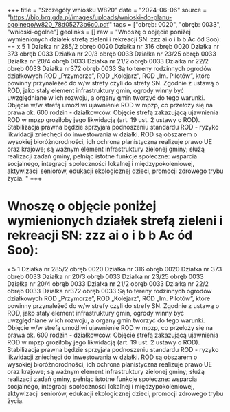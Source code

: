 +++
title = "Szczegóły wniosku W820"
date = "2024-06-06"
source = "https://bip.brg.gda.pl/images/uploads/wnioski-do-planu-ogolnego/w820_78d05273b6c0.pdf"
tags = ["obręb: 0020", "obręb: 0033", "wnioski-ogolne"]
geolinks = []
raw = "Wnoszę o objęcie poniżej wymienionych działek strefą zieleni i rekreacji SN: zzz ai o i b b Ac ód Soo): ==   x 5 1   Działka nr 285/2 obręb 0020   Działka nr 316 obręb 0020  Działka nr 373 obręb 0033  Działka nr 20/3 obręb 0033  Działka nr 23/25 obręb 0033   Działka nr 20/4 obręb 0033  Działka nr 21/2 obręb 0033   Działka nr 22/2 obręb 0033  Działka nr372 obręb 0033   Są to tereny rodzinnych ogrodów działkowych ROD „Przymorze”, ROD „Kolejarz”, ROD „Im. Pilotów”,  które powinny przynależeć do w/w strefy czyli do strefy SN. Zgodnie z ustawą o ROD, jako stały element infrastruktury gmin, ogrody winny być uwzględniane w ich rozwoju, a organy gmin tworzyć do tego warunki.  Objęcie w/w strefą umożliwi ujawnienie ROD w mpzp, co przełoży się na prawa ok. 600 rodzin - działkowców.  Objęcie strefą zakazującą ujawnienia ROD w mpzp groziłoby jego likwidacją (art. 19 ust. 2 ustawy o ROD). Stabilizacja prawna będzie sprzyjała podnoszeniu standardu ROD - ryzyko likwidacji zniechęci do inwestowania   w działki. ROD są obszarem o wysokiej bioróżnorodności, ich ochrona planistyczna realizuje prawo UE oraz  krajowe; są ważnym element infrastruktury zielonej gminy; służą realizacji zadań gminy, pełniąc istotne funkcje   społeczne: wsparcia socjalnego, integracji społeczności lokalnej i międzypokoleniowej, aktywizacji seniorów,   edukacji ekologicznej dzieci, promocji zdrowego trybu życia.  "
+++

Wnoszę o objęcie poniżej wymienionych działek strefą zieleni i rekreacji SN:
zzz ai o i b b Ac ód Soo):
==
 
x 5 1 
 Działka nr 285/2 obręb 0020 
 Działka nr 316 obręb 0020 
Działka nr 373 obręb 0033 
Działka nr 20/3 obręb 0033 
Działka nr 23/25 obręb 0033 
 Działka nr 20/4 obręb 0033
 Działka nr 21/2 obręb 0033 
 Działka nr 22/2 obręb 0033 
Działka nr372 obręb 0033 
 Są to tereny rodzinnych ogrodów działkowych ROD „Przymorze”, ROD „Kolejarz”, ROD „Im. Pilotów”, 
które powinny przynależeć do w/w strefy czyli do strefy SN. Zgodnie z ustawą o ROD, jako stały element
infrastruktury gmin, ogrody winny być uwzględniane w ich rozwoju, a organy gmin tworzyć do tego warunki.
 Objęcie w/w strefą umożliwi ujawnienie ROD w mpzp, co przełoży się na prawa ok. 600 rodzin - działkowców.
 Objęcie strefą zakazującą ujawnienia ROD w mpzp groziłoby jego likwidacją (art. 19 ust. 2 ustawy o ROD).
Stabilizacja prawna będzie sprzyjała podnoszeniu standardu ROD - ryzyko likwidacji zniechęci do inwestowania 
 w działki. ROD są obszarem o wysokiej bioróżnorodności, ich ochrona planistyczna realizuje prawo UE oraz
 krajowe; są ważnym element infrastruktury zielonej gminy; służą realizacji zadań gminy, pełniąc istotne funkcje 
 społeczne: wsparcia socjalnego, integracji społeczności lokalnej i międzypokoleniowej, aktywizacji seniorów, 
 edukacji ekologicznej dzieci, promocji zdrowego trybu życia.
 


